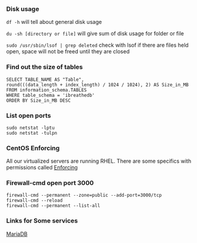 ### Disk usage

`df -h` will tell about general disk usage

`du -sh [directory or file]` will give sum of disk usage for folder or file

`sudo /usr/sbin/lsof | grep deleted` check with lsof if there are files held open, space will not be freed until they are closed




### Find out the size of tables


    SELECT TABLE_NAME AS "Table",
	round(((data_length + index_length) / 1024 / 1024), 2) AS Size_in_MB
    FROM information_schema.TABLES
    WHERE table_schema = 'ibreathedb'
    ORDER BY Size_in_MB DESC

### List open ports

    sudo netstat -lptu
    sudo netstat -tulpn

### CentOS Enforcing

All our virtualized servers are running RHEL. There are some specifics with permissions called [Enforcing](https://www.centos.org/docs/5/html/5.2/Deployment_Guide/sec-sel-enable-disable-enforcement.html)

### Firewall-cmd open port 3000

    firewall-cmd --permanent --zone=public --add-port=3000/tcp
    firewall-cmd --reload
    firewall-cmd --permanent --list-all

### Links for Some services

[MariaDB](http://sharadchhetri.com/2014/07/31/install-mariadb-server-centos-7-rhel-7/)
